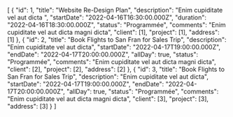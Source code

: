 [
  {
    "id": 1,
    "title": "Website Re-Design Plan",
    "description": "Enim cupiditate vel aut dicta ",
    "startDate": "2022-04-16T16:30:00.000Z",
    "duration": "2022-04-16T18:30:00.000Z",
    "status": "Programmée",
    "comments": "Enim cupiditate vel aut dicta magni dicta",
    "client": [1],
    "project": [1],
    "address": [1]
  }, 
  {
    "id": 2,
    "title": "Book Flights to San Fran for Sales Trip",
    "description": "Enim cupiditate vel aut dicta",
    "startDate": "2022-04-17T19:00:00.000Z",
    "endDate": "2022-04-17T20:00:00.000Z",
    "allDay": true,
    "status": "Programmée",
    "comments": "Enim cupiditate vel aut dicta magni dicta",
    "client": [2],
    "project": [2],
    "address": [2]
  }, 
  {
    "id": 3,
    "title": "Book Flights to San Fran for Sales Trip",
    "description": "Enim cupiditate vel aut dicta",
    "startDate": "2022-04-17T19:00:00.000Z",
    "endDate": "2022-04-17T20:00:00.000Z",
    "allDay": true,
    "status": "Programmée",
    "comments": "Enim cupiditate vel aut dicta magni dicta",
    "client": [3],
    "project": [3],
    "address": [3]
  }
]
